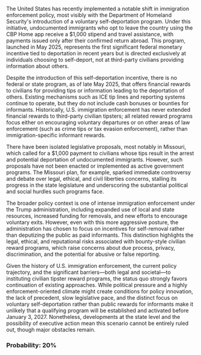 The United States has recently implemented a notable shift in immigration enforcement policy, most visibly with the Department of Homeland Security's introduction of a voluntary self-deportation program. Under this initiative, undocumented immigrants who opt to leave the country using the CBP Home app receive a $1,000 stipend and travel assistance, with payments issued only after their confirmed return abroad. This program, launched in May 2025, represents the first significant federal monetary incentive tied to deportation in recent years but is directed exclusively at individuals choosing to self-deport, not at third-party civilians providing information about others.

Despite the introduction of this self-deportation incentive, there is no federal or state program, as of late May 2025, that offers financial rewards to civilians for providing tips or information leading to the deportation of others. Existing mechanisms such as ICE tip lines and reporting systems continue to operate, but they do not include cash bonuses or bounties for informants. Historically, U.S. immigration enforcement has never extended financial rewards to third-party civilian tipsters; all related reward programs focus either on encouraging voluntary departures or on other areas of law enforcement (such as crime tips or tax evasion enforcement), rather than immigration-specific informant rewards.

There have been isolated legislative proposals, most notably in Missouri, which called for a $1,000 payment to civilians whose tips result in the arrest and potential deportation of undocumented immigrants. However, such proposals have not been enacted or implemented as active government programs. The Missouri plan, for example, sparked immediate controversy and debate over legal, ethical, and civil liberties concerns, stalling its progress in the state legislature and underscoring the substantial political and social hurdles such programs face.

The broader policy context is one of intense immigration enforcement under the Trump administration, including expanded use of local and state resources, increased funding for removals, and new efforts to encourage voluntary exits. However, even with this more aggressive posture, the administration has chosen to focus on incentives for self-removal rather than deputizing the public as paid informants. This distinction highlights the legal, ethical, and reputational risks associated with bounty-style civilian reward programs, which raise concerns about due process, privacy, discrimination, and the potential for abusive or false reporting.

Given the history of U.S. immigration enforcement, the current policy trajectory, and the significant barriers—both legal and societal—to instituting civilian tipster reward programs, the status quo strongly favors continuation of existing approaches. While political pressure and a highly enforcement-oriented climate might create conditions for policy innovation, the lack of precedent, slow legislative pace, and the distinct focus on voluntary self-deportation rather than public rewards for informants make it unlikely that a qualifying program will be established and activated before January 3, 2027. Nonetheless, developments at the state level and the possibility of executive action mean this scenario cannot be entirely ruled out, though major obstacles remain.

### Probability: 20%